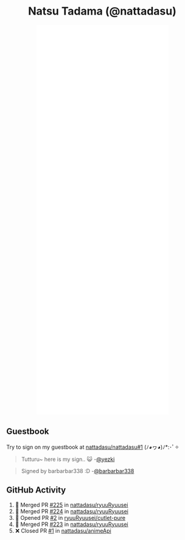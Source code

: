 <div align="center">

# Natsu Tadama (@nattadasu)

![Github Metrics](github-metrics.svg)
</div>

## Guestbook

Try to sign on my guestbook at [nattadasu/nattadasu#1](https://github.com/nattadasu/nattadasu/issues/1) (ﾉ◕ヮ◕)ﾉ\*:･ﾟ✧

<!--START:guestbook-->
> Tutturu~  here is my sign.. :smiley_cat: 
> -[@yezki](https://github.com/yezki)

> Signed by barbarbar338 :D
> -[@barbarbar338](https://github.com/barbarbar338)
<!--END:guestbook-->

## GitHub Activity
<!--START_SECTION:activity-->
1. 🎉 Merged PR [#225](https://github.com/nattadasu/ryuuRyuusei/pull/225) in [nattadasu/ryuuRyuusei](https://github.com/nattadasu/ryuuRyuusei)
2. 🎉 Merged PR [#224](https://github.com/nattadasu/ryuuRyuusei/pull/224) in [nattadasu/ryuuRyuusei](https://github.com/nattadasu/ryuuRyuusei)
3. 💪 Opened PR [#2](https://github.com/ryuuRyuusei/cutlet-pure/pull/2) in [ryuuRyuusei/cutlet-pure](https://github.com/ryuuRyuusei/cutlet-pure)
4. 🎉 Merged PR [#223](https://github.com/nattadasu/ryuuRyuusei/pull/223) in [nattadasu/ryuuRyuusei](https://github.com/nattadasu/ryuuRyuusei)
5. ❌ Closed PR [#1](https://github.com/nattadasu/animeApi/pull/1) in [nattadasu/animeApi](https://github.com/nattadasu/animeApi)
<!--END_SECTION:activity-->
